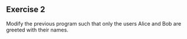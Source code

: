## Exercise 2
Modify the previous program such that only the users Alice and Bob are greeted with their names.
